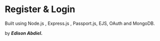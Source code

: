 <h1>Register & Login</h1>

Built using Node.js , Express.js , Passport.js, EJS, OAuth and MongoDB.


by <i><b>Edison Abdiel<b></i>.
